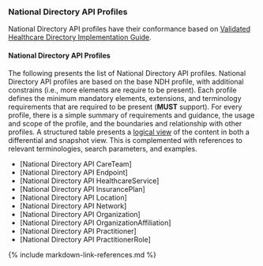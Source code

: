 ### National Directory API Profiles

National Directory API profiles have their conformance based on [Validated Healthcare Directory Implementation Guide](https://build.fhir.org/ig/HL7/VhDir).


#### National Directory API Profiles
The following presents the list of National Directory API profiles. National Directory API profiles are based on the base NDH profile, with additional constrains (i.e., more elements are require to be present). Each profile defines the minimum mandatory elements, extensions, and terminology requirements that are required to be present (**MUST** support). For every profile, there is a simple summary of  requirements and guidance, the usage and scope of the profile, and the boundaries and relationship with other profiles. A structured table presents a [logical view](https://hl7.org/fhir/R4/formats.html#table) of the content in both a differential and snapshot view. This is complemented with references to relevant terminologies, search parameters, and examples.

* [National Directory API CareTeam]
* [National Directory API Endpoint]
* [National Directory API HealthcareService]
* [National Directory API InsurancePlan]
* [National Directory API Location]
* [National Directory API Network]
* [National Directory API Organization]
* [National Directory API OrganizationAffiliation]
* [National Directory API Practitioner]
* [National Directory API PractitionerRole]


{% include markdown-link-references.md %}
